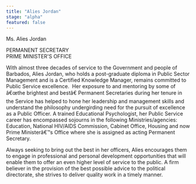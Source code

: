 ```yaml
---
title: "Alies Jordan"
stage: "alpha"
featured: false
---
```


Ms. Alies Jordan

PERMANENT SECRETARY  
PRIME MINISTER'S OFFICE

With almost three
decades of service to the Government and people of Barbados, Alies Jordan, who
holds a post-graduate diploma in Public Sector Management and is a Certified
Knowledge Manager, remains committed to Public Service excellence.  Her exposure to and mentoring by some of â€œthe
brightest and bestâ€ Permanent Secretaries during her tenure in the Service has
helped to hone her leadership and management skills and understand the
philosophy undergirding need for the pursuit of excellence as a Public Officer.
A trained Educational Psychologist, her Public Service career has encompassed sojourns
in the following Ministries/agencies: Education, National HIV/AIDS Commission,
Cabinet Office, Housing and now Prime Ministerâ€™s Office where she is assigned
as acting Permanent Secretary.

Always seeking to bring out
the best in her officers, Alies encourages them to engage in professional and
personal development opportunities that will enable them to offer an even
higher level of service to the public. A firm believer in the provision of the
best possible advice to the political directorate, she strives to deliver
quality work in a timely manner.